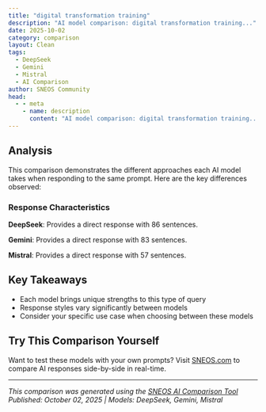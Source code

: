 ```yaml
---
title: "digital transformation training"
description: "AI model comparison: digital transformation training..."
date: 2025-10-02
category: comparison
layout: Clean
tags:
  - DeepSeek
  - Gemini
  - Mistral
  - AI Comparison
author: SNEOS Community
head:
  - - meta
    - name: description
      content: "AI model comparison: digital transformation training..."
---
```


<ChatComparison
  title="digital transformation training"
  prompt="digital transformation training"
  :responses='{
    "DeepSeek": "Of course. \u0022Digital transformation training\u0022 is a broad but critical area. It\u0027s not just about learning new software; it\u0027s about developing the mindset, skills, and strategies to thrive in a digitally-driven world.\n\nHere is a comprehensive guide to digital transformation training, covering what it is, who it\u0027s for, key topics, and how to get started.\n\n---\n\n### 1. What is Digital Transformation Training?\n\nDigital transformation training is the process of equipping individuals and organizations with the knowledge, skills, and cultural mindset to leverage technology for fundamentally improving business processes, customer experiences, and value creation.\n\nIt moves beyond simple technical upskilling to include:\n*   **Strategy:** Aligning technology with business goals.\n*   **Culture:** Fostering agility, innovation, and data-driven decision-making.\n*   **Process:** Redesigning workflows for efficiency and effectiveness.\n*   **Technology:** Understanding and applying key digital tools (AI, Cloud, Data Analytics, etc.).\n\n---\n\n### 2. Who Needs This Training? (The Audience)\n\nVirtually everyone in an organization can benefit, but the focus changes by role:\n\n| Role | Training Focus \u0026 Goals |\n| :--- | :--- |\n| **C-Suite \u0026 Leaders** | **Strategic Vision:** Understanding the \u0022why.\u0022 How to create a digital strategy, lead change, manage risk, measure ROI, and foster a digital-first culture. |\n| **Middle Managers \u0026 Project Leads** | **Execution \u0026 Orchestration:** How to implement digital projects, manage agile teams, use data for decision-making, and bridge the gap between strategy and execution. |\n| **IT Professionals** | **Technical Depth \u0026 Architecture:** Deep dives into cloud platforms (AWS, Azure, GCP), cybersecurity, data engineering, API management, and DevOps practices. |\n| **Marketing, Sales, \u0026 Customer Service** | **Customer-Centric Tools:** Using CRM (Salesforce, HubSpot), marketing automation, data analytics for customer insights, and social media tools to enhance the customer journey. |\n| **Operations \u0026 HR** | **Process Efficiency:** Leveraging RPA (Robotic Process Automation), HR tech platforms, collaboration tools (Slack, Teams), and data analytics to streamline internal processes. |\n| **All Employees** | **Digital Literacy \u0026 Mindset:** Foundational skills in data literacy, cybersecurity awareness, collaboration tools, and an understanding of the company\u0027s digital goals. |\n\n---\n\n### 3. Core Topics \u0026 Curriculum Areas\n\nA robust digital transformation training program typically covers these interconnected domains:\n\n#### **A. Foundational Mindset \u0026 Strategy**\n*   **What is Digital Transformation?** (Beyond the buzzword)\n*   **Developing a Digital Strategy:** Aligning tech with business objectives.\n*   **Change Management \u0026 Leadership:** The human side of transformation (e.g., ADKAR model).\n*   **Innovation Frameworks:** Design Thinking, Lean Startup, Agile.\n*   **Data-Driven Decision Making:** Cultivating a culture of evidence over opinion.\n\n#### **B. Key Enabling Technologies**\n*   **Cloud Computing:** Understanding IaaS, PaaS, SaaS (e.g., AWS, Azure, Google Cloud).\n*   **Data \u0026 Analytics:** Big Data, Data Visualization (Tableau, Power BI), Predictive Analytics, AI/ML fundamentals.\n*   **Artificial Intelligence \u0026 Machine Learning:** Practical applications, ethics, and how to manage AI projects.\n*   **Internet of Things (IoT):** Connecting physical devices to digital systems.\n*   **Cybersecurity:** Fundamentals of protecting data and systems in a digital world.\n*   **Robotic Process Automation (RPA):** Automating repetitive, rule-based tasks.\n\n#### **C. New Ways of Working**\n*   **Agile \u0026 Scrum:** Iterative project management for faster delivery.\n*   **DevOps:** Bridging development and operations for continuous integration/delivery.\n*   **Digital Product Management:** Managing products as ongoing services rather than one-off projects.\n\n---\n\n### 4. How to Get Trained: Formats \u0026 Providers\n\n#### **For Individuals:**\n*   **Online Courses \u0026 Certificates:**\n    *   **Coursera:** Offers specializations from top universities (e.g., [Digital Transformation from the University of Virginia](https://www.coursera.org/specializations/digital-transformation), [Google\u0027s IT Support Certificate](https://grow.google/certificates/it-support/)).\n    *   **edX:** MicroMasters and Professional Certificates (e.g., [Digital Transformation Strategy from Boston University](https://www.edx.org/professional-certificate/bux-digital-leadership-and-digital-transformation-strategy)).\n    *   **LinkedIn Learning:** Numerous courses on specific tools and concepts.\n*   **Vendor-Specific Certifications:**\n    *   **Cloud:** AWS Certified Cloud Practitioner, Microsoft Azure Fundamentals.\n    *   **Data:** Tableau Desktop Specialist, Google Data Analytics Certificate.\n    *   **Agile:** Certified ScrumMaster (CSM), PMI Agile Certified Practitioner (PMI-ACP).\n*   **Industry Associations \u0026 Conferences:** (e.g., Gartner, Forrester) offer webinars and events.\n\n#### **For Organizations (Corporate Training):**\n*   **Customized Corporate Programs:** Many providers (like the ones above) create tailored programs for a company\u0027s specific needs and challenges.\n*   **Consulting Firms:** Major firms (Accenture, Deloitte, PwC, BCG) have extensive digital transformation training arms.\n*   **Internal \u0022Academies\u0022 or \u0022Universities\u0022:** Large companies build their own curated learning paths using a mix of internal experts and external content.\n*   **Workshops \u0026 Bootcamps:** Intensive, short-term training on specific topics like Agile or Design Thinking.\n\n---\n\n### 5. Building a Successful Training Program (For Organizations)\n\n1.  **Start with Strategy, Not Tools:** Align training to clear business outcomes (e.g., \u0022improve customer retention by 15%\u0022 not just \u0022train everyone on AI\u0022).\n2.  **Assess Skills Gaps:** Identify the current vs. desired skill levels across different departments.\n3.  **Create Role-Based Learning Paths:** Don\u0027t use a one-size-fits-all approach. A marketer needs different training than a software engineer.\n4.  **Blend Learning Formats:** Combine online courses, in-person workshops, mentoring, and hands-on projects.\n5.  **Foster a Learning Culture:** Encourage knowledge sharing, make time for learning, and celebrate skill development. Leadership must actively participate.\n6.  **Measure Impact:** Track metrics like course completion, skill application on the job, project success rates, and ultimately, business KPIs.\n\n### Key Takeaway\n\nDigital transformation training is a continuous journey, not a one-time event. The goal is to build an organization that is **adaptable, tech-savvy, and customer-obsessed**, capable of evolving as technology and market demands change.",
    "Gemini": "Okay, let\u0027s talk about digital transformation training. To give you the best information, I need a little more context.  Are you looking for:\n\n*   **A general overview of digital transformation training options?**\n*   **Training for yourself (and what is your current role/skillset)?**\n*   **Training for your team or organization?**\n*   **Training in a specific area of digital transformation (e.g., cloud computing, data analytics, cybersecurity)?**\n*   **Information on how to choose the right training program?**\n\nIn the meantime, here\u0027s a breakdown of key areas to consider:\n\n**What is Digital Transformation Training?**\n\nDigital transformation training aims to equip individuals and organizations with the knowledge, skills, and tools needed to effectively leverage digital technologies to improve processes, enhance customer experiences, and create new business models. It\u0027s about more than just implementing new software; it\u0027s about changing mindsets, workflows, and organizational culture.\n\n**Key Areas Covered in Digital Transformation Training:**\n\nThe specific topics covered will vary depending on the target audience and the objectives of the training, but common themes include:\n\n*   **Core Concepts of Digital Transformation:**\n    *   Understanding what digital transformation *is* and *isn\u0027t*.\n    *   The key drivers and benefits of digital transformation.\n    *   The different phases of a digital transformation journey.\n    *   Identifying and overcoming common challenges.\n*   **Emerging Technologies:**\n    *   **Cloud Computing:** Infrastructure as a Service (IaaS), Platform as a Service (PaaS), Software as a Service (SaaS).\n    *   **Big Data and Analytics:** Data mining, data visualization, predictive analytics, machine learning, artificial intelligence (AI).\n    *   **Internet of Things (IoT):** Connecting devices and collecting data for insights and automation.\n    *   **Artificial Intelligence (AI) and Machine Learning (ML):** Automation, chatbots, personalized experiences.\n    *   **Blockchain:** Secure and transparent data management.\n    *   **Cybersecurity:** Protecting digital assets and data.\n    *   **Robotic Process Automation (RPA):** Automating repetitive tasks.\n    *   **Edge Computing:** Processing data closer to the source.\n    *   **Augmented Reality (AR) and Virtual Reality (VR):** Immersive experiences for training, marketing, and customer engagement.\n*   **Digital Strategy and Planning:**\n    *   Developing a digital transformation roadmap.\n    *   Aligning digital initiatives with business goals.\n    *   Assessing organizational readiness for digital transformation.\n    *   Identifying key performance indicators (KPIs) for measuring success.\n*   **Digital Leadership and Change Management:**\n    *   Leading digital transformation initiatives effectively.\n    *   Communicating the vision and benefits of digital transformation.\n    *   Managing resistance to change.\n    *   Building a culture of innovation and continuous learning.\n*   **Customer Experience (CX):**\n    *   Understanding customer needs and expectations in the digital age.\n    *   Designing personalized and seamless customer experiences.\n    *   Using data to improve customer satisfaction and loyalty.\n    *   Implementing customer relationship management (CRM) systems.\n*   **Agile and DevOps:**\n    *   Adopting agile methodologies for faster development cycles.\n    *   Implementing DevOps practices for continuous integration and continuous delivery (CI/CD).\n*   **Data Governance and Privacy:**\n    *   Ensuring data quality and compliance with regulations (e.g., GDPR, CCPA).\n    *   Implementing data security measures to protect sensitive information.\n*   **Digital Marketing and Sales:**\n    *   Leveraging digital channels to reach and engage customers.\n    *   Using data-driven marketing techniques to improve ROI.\n    *   Implementing e-commerce platforms and online sales strategies.\n*   **Digital Project Management:**\n    *   Managing digital transformation projects effectively.\n    *   Using project management tools and techniques.\n\n**Types of Training Programs:**\n\n*   **Online Courses:** Self-paced learning through platforms like Coursera, Udemy, edX, LinkedIn Learning, and more.  These are often more affordable and flexible.\n*   **Bootcamps:** Intensive, short-term programs focused on specific skills (e.g., data science, cybersecurity).\n*   **Certifications:** Industry-recognized credentials that validate your knowledge and skills.  Examples include certifications from AWS, Microsoft, Google Cloud, and specific technology vendors.\n*   **Workshops:** Hands-on training sessions led by experts.\n*   **Executive Education Programs:** Programs designed for senior leaders to develop their digital transformation strategies.  Often offered by business schools.\n*   **In-House Training:** Customized training programs delivered by internal trainers or external consultants.  This is often the best option for large organizations.\n*   **Conferences and Events:** Opportunities to learn from industry experts, network with peers, and stay up-to-date on the latest trends.\n\n**Factors to Consider When Choosing a Training Program:**\n\n*   **Your Goals:** What do you want to achieve with the training?  What specific skills do you want to develop?\n*   **Your Current Skill Level:** Choose a program that is appropriate for your current knowledge and experience.\n*   **Your Budget:** Training programs can range in price from free to thousands of dollars.\n*   **Your Time Commitment:** How much time are you willing to dedicate to training?\n*   **The Reputation of the Training Provider:** Research the training provider and read reviews from other students.\n*   **The Curriculum:** Make sure the curriculum covers the topics that are relevant to your needs.\n*   **The Instructors:** Check the instructors\u0027 credentials and experience.\n*   **The Learning Format:** Do you prefer online learning, in-person training, or a blended approach?\n*   **Certification:** Is the program associated with a recognized certification?\n*   **Career Goals:** Does the training help you meet your career goals?\n\n**Example Training Programs/Providers:**\n\n*   **General Digital Transformation:**\n    *   MIT Sloan Executive Education:  Offerings on digital transformation strategy.\n    *   Harvard Business School Online:  Various courses related to digital transformation.\n    *   Coursera: Many courses on digital transformation, often from universities.\n    *   Udemy:  Wide variety of courses, from introductory to advanced.\n    *   LinkedIn Learning:  Another good source for online courses.\n*   **Cloud Computing:**\n    *   AWS Training and Certification\n    *   Microsoft Azure Training\n    *   Google Cloud Training\n*   **Data Analytics:**\n    *   DataCamp\n    *   Udacity Data Science Nanodegree\n    *   Coursera Data Science Specialization\n*   **Cybersecurity:**\n    *   SANS Institute\n    *   (ISC)\u00B2\n    *   CompTIA\n\n**To give you more tailored advice, please tell me:**\n\n*   **Who is the training for (you, your team, your organization)?**\n*   **What are the specific goals of the training?**\n*   **What is your (or your team\u0027s) current level of knowledge in digital transformation?**\n*   **What is your budget for training?**\n*   **Are you looking for online, in-person, or blended learning options?**\n\nOnce I have this information, I can provide more specific recommendations for training programs and resources.\n",
    "Mistral": "Digital transformation training is essential for organizations looking to adapt to the rapidly evolving digital landscape. This type of training helps employees understand and implement digital technologies, processes, and strategies to improve business operations, customer experiences, and overall competitiveness. Here are some key components and considerations for effective digital transformation training:\n\n### Key Components of Digital Transformation Training\n\n1. **Understanding Digital Transformation**:\n   - **Definition and Importance**: Explain what digital transformation is and why it is crucial for the organization.\n   - **Case Studies**: Provide real-world examples of successful digital transformations.\n\n2. **Technology and Tools**:\n   - **Emerging Technologies**: Introduce technologies such as AI, machine learning, IoT, blockchain, and cloud computing.\n   - **Software and Platforms**: Training on specific software and platforms that the organization uses or plans to use.\n\n3. **Data Analytics**:\n   - **Data Management**: Techniques for collecting, storing, and managing data.\n   - **Data Analysis**: Tools and methods for analyzing data to gain insights.\n\n4. **Cybersecurity**:\n   - **Best Practices**: Training on best practices for securing digital assets.\n   - **Compliance**: Understanding regulatory requirements and compliance standards.\n\n5. **Customer Experience**:\n   - **Digital Marketing**: Strategies for engaging customers through digital channels.\n   - **User Experience (UX)**: Designing user-friendly digital interfaces and experiences.\n\n6. **Process Automation**:\n   - **Robotic Process Automation (RPA)**: Automating repetitive tasks to increase efficiency.\n   - **Workflow Management**: Streamlining business processes using digital tools.\n\n7. **Change Management**:\n   - **Leadership and Communication**: Techniques for leading and communicating change effectively.\n   - **Employee Engagement**: Strategies for engaging employees in the transformation process.\n\n8. **Innovation and Creativity**:\n   - **Design Thinking**: Methods for fostering innovation and problem-solving.\n   - **Agile Methodologies**: Implementing agile practices for faster and more flexible project management.\n\n### Considerations for Effective Training\n\n1. **Customization**:\n   - **Tailored Programs**: Customize training programs to meet the specific needs and goals of the organization.\n   - **Role-Based Training**: Provide training that is relevant to the roles and responsibilities of different employees.\n\n2. **Interactive Learning**:\n   - **Hands-On Workshops**: Include practical exercises and workshops to apply learned concepts.\n   - **Simulations**: Use simulations to practice real-world scenarios.\n\n3. **Continuous Learning**:\n   - **Ongoing Training**: Offer continuous learning opportunities to keep up with the latest trends and technologies.\n   - **Microlearning**: Provide bite-sized learning modules that can be accessed on-demand.\n\n4. **Measurement and Feedback**:\n   - **Assessment**: Use assessments to measure the effectiveness of the training.\n   - **Feedback Loops**: Collect feedback from participants to improve future training programs.\n\n5. **Leadership Buy-In**:\n   - **Executive Support**: Ensure that senior leadership is fully supportive of the training initiatives.\n   - **Alignment with Strategy**: Align training programs with the organization\u0027s strategic goals.\n\n6. **Cultural Integration**:\n   - **Cultural Change**: Foster a culture that embraces digital transformation.\n   - **Collaboration**: Encourage collaboration and knowledge sharing among employees.\n\n### Implementation Steps\n\n1. **Assessment**:\n   - Conduct a needs assessment to identify the skills and knowledge gaps within the organization.\n\n2. **Planning**:\n   - Develop a comprehensive training plan that outlines objectives, timelines, and resources.\n\n3. **Delivery**:\n   - Choose the appropriate delivery methods (e.g., online courses, in-person workshops, webinars).\n\n4. **Evaluation**:\n   - Evaluate the effectiveness of the training through surveys, assessments, and performance metrics.\n\n5. **Iteration**:\n   - Continuously improve the training programs based on feedback and evaluation results.\n\nBy focusing on these components and considerations, organizations can effectively prepare their workforce for digital transformation, ensuring they are equipped with the necessary skills and knowledge to thrive in a digital-first world."
  }'
  published-date="14:08"
/>

## Analysis

This comparison demonstrates the different approaches each AI model takes when responding to the same prompt. Here are the key differences observed:

### Response Characteristics

**DeepSeek**: Provides a direct response with 86 sentences. 

**Gemini**: Provides a direct response with 83 sentences. 

**Mistral**: Provides a direct response with 57 sentences. 

## Key Takeaways

- Each model brings unique strengths to this type of query
- Response styles vary significantly between models
- Consider your specific use case when choosing between these models

## Try This Comparison Yourself

Want to test these models with your own prompts? Visit [SNEOS.com](https://sneos.com) to compare AI responses side-by-side in real-time.

---

*This comparison was generated using the [SNEOS AI Comparison Tool](https://sneos.com)*
*Published: October 02, 2025 | Models: DeepSeek, Gemini, Mistral*
